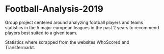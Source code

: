 # Football-Analysis-2019

Group project centered around analyzing football players and teams statistics in the 5 major european leagues in the past 2 years to recommend players best suited to a given team.

Statistics where scrapped from the websites WhoScored and Transfermarkt.
